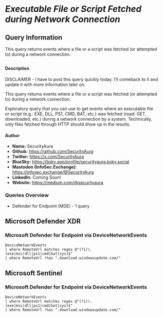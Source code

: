 # *Executable File or Script Fetched during Network Connection*

## Query Information

This query returns events where a file or a script was fetched (or attempted to) during a network connection.

##

#### Description

DISCLAIMER - I have to post this query quickly today. I'll comeback to it and update it with more information later on.

This query returns events where a file or a script was fetched (or attempted to) during a network connection.

Exploratory query that you can use to get events where an executable file or script (e.g.: EXE, DLL, PS1, CMD, BAT, etc.) was fetched (read: GET, downloaded, etc.) during a network connection by a system. Technically, only files fetched through HTTP should show up in the results.

#### Author <Optional>
- **Name:** SecurityAura
- **Github:** https://github.com/SecurityAura
- **Twitter:** https://x.com/SecurityAura
- **BlueSky:** https://bsky.app/profile/securityaura.bsky.social
- **Mastodon (InfoSec.Exchange):** https://infosec.exchange/@SecurityAura
- **LinkedIn:** Coming Soon!
- **Website:** https://medium.com/@securityaura

### Queries Overview ###

- Defender for Endpoint (MDE) - 1 query

## Microsoft Defender XDR ##
### Microsoft Defender for Endpoint via DeviceNetworkEvents ###
```KQL
DeviceNetworkEvents
| where RemoteUrl matches regex @"(?i)\.(exe|msi|dll|ps1|cmd|bat|sys)$"
| where RemoteUrl !has ".download.windowsupdate.com/"
```
## Microsoft Sentinel ##
### Microsoft Defender for Endpoint via DeviceNetworkEvents ###
```KQL
DeviceNetworkEvents
| where RemoteUrl matches regex @"(?i)\.(exe|msi|dll|ps1|cmd|bat|sys)$"
| where RemoteUrl !has ".download.windowsupdate.com/"
```
